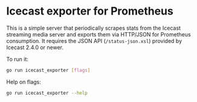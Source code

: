 # Icecast exporter for Prometheus

This is a simple server that periodically scrapes stats from the Icecast streaming media server
and exports them via HTTP/JSON for Prometheus consumption. It requires the JSON API (`/status-json.xsl`)
provided by Icecast 2.4.0 or newer.

To run it:

```bash
go run icecast_exporter [flags]
```

Help on flags:
```bash
go run icecast_exporter --help
```